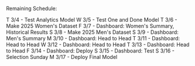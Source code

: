 Remaining Schedule:

T 3/4 - Test Analytics Model
W 3/5 - Test One and Done Model
T 3/6 - Make 2025 Women's Dataset
F 3/7 - Dashboard: Women's Summary, Historical Results
S 3/8 - Make 2025 Men's Dataset
S 3/9 - Dashboard: Men's Summary
M 3/10 - Dashboard: Head to Head
T 3/11 - Dashboard: Head to Head
W 3/12 - Dashboard: Head to Head
T 3/13 - Dashboard: Head to Head
F 3/14 - Dashboard: Deploy
S 3/15 - Dashboard: Test
S 3/16 - Selection Sunday
M 3/17 - Deploy Final Model
